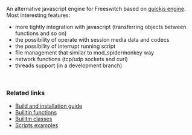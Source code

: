 <p>
    An alternative javascript engine for Freeswitch based on <a href="https://bellard.org/quickjs/">quickjs engine</a>. <br>
    Most interesting features: <br>
    <ul>
     <li>more tightly integration with javascript (transferring objects between functions and so on)</li>
     <li>the possibility of operate with session media data and codecs</li>
     <li>the possibility of interrupt running script</li>
     <li>file management that similar to mod_spidermonkey way</li>
     <li>network functions (tcp/udp sockets and curl)</li>
     <li>threads support (in a development branch)</li>
    </ul>
    <br>    
</p>

### Related links
 - [Build and installation guide](http://akscf.org/files/mod_quickjs/installation_guide.pdf)
 - [Builitin functions](http://akscf.org/files/mod_quickjs/builtin_functions_v10.pdf)
 - [Builitin classes](http://akscf.org/files/mod_quickjs/builtin_classes_v10.pdf)
 - [Scripts examples](examples/)

